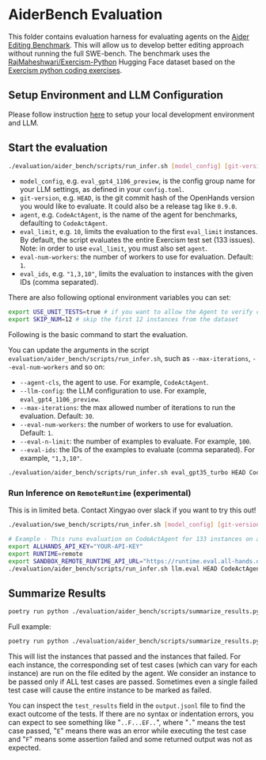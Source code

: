 # AiderBench Evaluation

This folder contains evaluation harness for evaluating agents on the
[Aider Editing Benchmark](https://github.com/paul-gauthier/aider/blob/main/benchmark/README.md).
This will allow us to develop better editing approach without running the full
SWE-bench. The benchmark uses the
[RajMaheshwari/Exercism-Python](https://huggingface.co/datasets/RajMaheshwari/Exercism-Python)
Hugging Face dataset based on the
[Exercism python coding exercises](https://github.com/exercism/python).

## Setup Environment and LLM Configuration

Please follow instruction [here](../README.md#setup) to setup your local
development environment and LLM.

## Start the evaluation

```bash
./evaluation/aider_bench/scripts/run_infer.sh [model_config] [git-version] [agent] [eval_limit] [eval-num-workers] [eval_ids]
```

- `model_config`, e.g. `eval_gpt4_1106_preview`, is the config group name for
    your LLM settings, as defined in your `config.toml`.
- `git-version`, e.g. `HEAD`, is the git commit hash of the OpenHands version
    you would like to evaluate. It could also be a release tag like `0.9.0`.
- `agent`, e.g. `CodeActAgent`, is the name of the agent for benchmarks,
    defaulting to `CodeActAgent`.
- `eval_limit`, e.g. `10`, limits the evaluation to the first `eval_limit`
    instances. By default, the script evaluates the entire Exercism test set
    (133 issues). Note: in order to use `eval_limit`, you must also set `agent`.
- `eval-num-workers`: the number of workers to use for evaluation. Default: `1`.
- `eval_ids`, e.g. `"1,3,10"`, limits the evaluation to instances with the
    given IDs (comma separated).

There are also following optional environment variables you can set:

```bash
export USE_UNIT_TESTS=true # if you want to allow the Agent to verify correctness using unittests. Default to false.
export SKIP_NUM=12 # skip the first 12 instances from the dataset
```

Following is the basic command to start the evaluation.

You can update the arguments in the script
`evaluation/aider_bench/scripts/run_infer.sh`, such as `--max-iterations`,
`--eval-num-workers` and so on:

- `--agent-cls`, the agent to use. For example, `CodeActAgent`.
- `--llm-config`: the LLM configuration to use. For example, `eval_gpt4_1106_preview`.
- `--max-iterations`: the max allowed number of iterations to run the evaluation. Default: `30`.
- `--eval-num-workers`: the number of workers to use for evaluation. Default: `1`.
- `--eval-n-limit`: the number of examples to evaluate. For example, `100`.
- `--eval-ids`: the IDs of the examples to evaluate (comma separated). For example, `"1,3,10"`.

```bash
./evaluation/aider_bench/scripts/run_infer.sh eval_gpt35_turbo HEAD CodeActAgent 100 1 "1,3,10"
```

### Run Inference on `RemoteRuntime` (experimental)

This is in limited beta. Contact Xingyao over slack if you want to try this out!

```bash
./evaluation/swe_bench/scripts/run_infer.sh [model_config] [git-version] [agent] [eval_limit] [max_iter] [num_workers] [dataset] [dataset_split]

# Example - This runs evaluation on CodeActAgent for 133 instances on aider_bench test set, with 2 workers running in parallel
export ALLHANDS_API_KEY="YOUR-API-KEY"
export RUNTIME=remote
export SANDBOX_REMOTE_RUNTIME_API_URL="https://runtime.eval.all-hands.dev"
./evaluation/aider_bench/scripts/run_infer.sh llm.eval HEAD CodeActAgent 133 2
```

## Summarize Results

```bash
poetry run python ./evaluation/aider_bench/scripts/summarize_results.py [path_to_output_jsonl_file]
```

Full example:

```bash
poetry run python ./evaluation/aider_bench/scripts/summarize_results.py evaluation/evaluation_outputs/outputs/AiderBench/CodeActAgent/claude-3-5-sonnet@20240620_maxiter_30_N_v1.9/output.jsonl
```

This will list the instances that passed and the instances that failed. For each
instance, the corresponding set of test cases (which can vary for each instance)
are run on the file edited by the agent. We consider an instance to be passed
only if ALL test cases are passed. Sometimes even a single failed test case will
cause the entire instance to be marked as failed.

You can inspect the `test_results` field in the `output.jsonl` file to find the exact
outcome of the tests. If there are no syntax or indentation errors, you can
expect to see something like "`..F...EF..`", where "`.`" means the test case
passed, "`E`" means there was an error while executing the test case and "`F`"
means some assertion failed and some returned output was not as expected.
